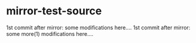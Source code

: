 # mirror-test-source

1st commit after mirror: some modifications here....
1st commit after mirror: some more(1) modifications here....
